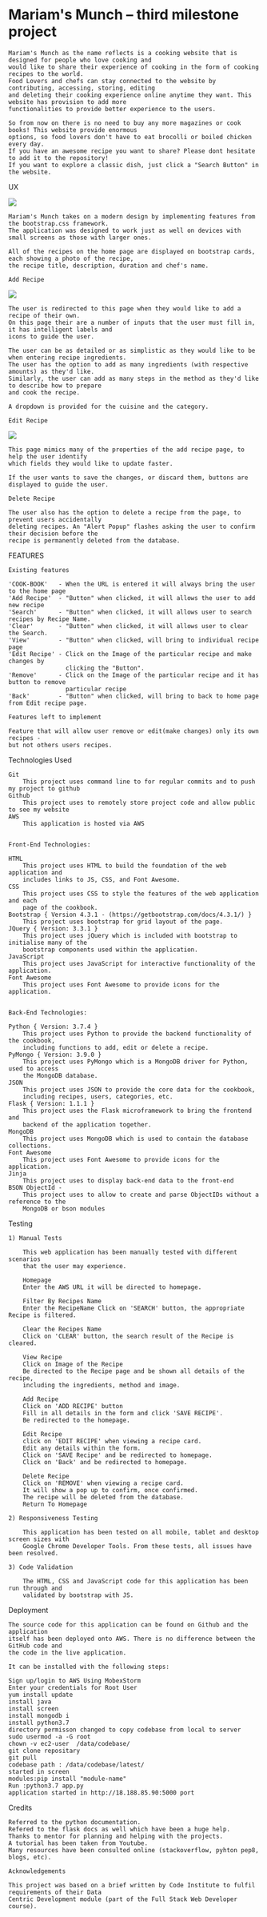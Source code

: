 # Mariam's Munch – third milestone project
		
	Mariam's Munch as the name reflects is a cooking website that is designed for people who love cooking and 
	would like to share their experience of cooking in the form of cooking recipes to the world. 
	Food Lovers and chefs can stay connected to the website by contributing, accessing, storing, editing 
	and deleting their cooking experience online anytime they want. This website has provision to add more 
	functionalities to provide better experience to the users.
		
	So from now on there is no need to buy any more magazines or cook books! This website provide enormous 
	options, so food lovers don't have to eat brocolli or boiled chicken every day. 
	If you have an awesome recipe you want to share? Please dont hesitate to add it to the repository! 
	If you want to explore a classic dish, just click a "Search Button" in the website.
		
UX

![](mockup/home.png)
	
	Mariam's Munch takes on a modern design by implementing features from the bootstrap.css framework.
	The application was designed to work just as well on devices with small screens as those with larger ones.

	All of the recipes on the home page are displayed on bootstrap cards, each showing a photo of the recipe, 
	the recipe title, description, duration and chef's name.
		
	Add Recipe
![](mockup/add-recipe.png)

	The user is redirected to this page when they would like to add a recipe of their own. 
	On this page their are a number of inputs that the user must fill in, it has intelligent labels and 
	icons to guide the user.

	The user can be as detailed or as simplistic as they would like to be when entering recipe ingredients. 
	The user has the option to add as many ingredients (with respective amounts) as they'd like.
	Similarly, the user can add as many steps in the method as they'd like to describe how to prepare 
	and cook the recipe.

	A dropdown is provided for the cuisine and the category.

	Edit Recipe
![](mockup/edit-recipe.png)
		
	This page mimics many of the properties of the add recipe page, to help the user identify 
	which fields they would like to update faster.

	If the user wants to save the changes, or discard them, buttons are displayed to guide the user.

	Delete Recipe

	The user also has the option to delete a recipe from the page, to prevent users accidentally 
	deleting recipes. An "Alert Popup" flashes asking the user to confirm their decision before the 
	recipe is permanently deleted from the database.
		
FEATURES
	
	Existing features
		
	'COOK-BOOK'   - When the URL is entered it will always bring the user to the home page
	'Add Recipe'  - "Button" when clicked, it will allows the user to add new recipe
	'Search'      - "Button" when clicked, it will allows user to search recipes by Recipe Name.
	'Clear'       - "Button" when clicked, it will allows user to clear the Search.
	'View'        - "Button" when clicked, will bring to individual recipe page
	'Edit Recipe' - Click on the Image of the particular recipe and make changes by 
					clicking the "Button".
	'Remove'      - Click on the Image of the particular recipe and it has button to remove 
					particular recipe
	'Back'        - "Button" when clicked, will bring to back to home page from Edit recipe page.

	Features left to implement

	Feature that will allow user remove or edit(make changes) only its own recipes - 
	but not others users recipes.
	
Technologies Used

	Git 
		This project uses command line to for regular commits and to push my project to github
	Github 
		This project uses to remotely store project code and allow public to see my website
	AWS
		This application is hosted via AWS
		
		
	Front-End Technologies:
	
	HTML
		This project uses HTML to build the foundation of the web application and 
		includes links to JS, CSS, and Font Awesome.
	CSS
		This project uses CSS to style the features of the web application and each 
		page of the cookbook.
	Bootstrap { Version 4.3.1 - (https://getbootstrap.com/docs/4.3.1/) }
		This project uses bootstrap for grid layout of the page.
	JQuery { Version: 3.3.1 }
		This project uses jQuery which is included with bootstrap to initialise many of the 
		bootstrap components used within the application.
	JavaScript
		This project uses JavaScript for interactive functionality of the application.
	Font Awesome
		This project uses Font Awesome to provide icons for the application.
		
		
	Back-End Technologies:
	
	Python { Version: 3.7.4 }
		This project uses Python to provide the backend functionality of the cookbook, 
		including functions to add, edit or delete a recipe.	
	PyMongo { Version: 3.9.0 }
		This project uses PyMongo which is a MongoDB driver for Python, used to access 
		the MongoDB database.
	JSON
		This project uses JSON to provide the core data for the cookbook, 
		including recipes, users, categories, etc.
	Flask { Version: 1.1.1 }
		This project uses the Flask microframework to bring the frontend and 
		backend of the application together.
	MongoDB
		This project uses MongoDB which is used to contain the database collections.
	Font Awesome
		This project uses Font Awesome to provide icons for the application.
	Jinja 
		This project uses to display back-end data to the front-end
	BSON ObjectId - 
		This project uses to allow to create and parse ObjectIDs without a reference to the 
		MongoDB or bson modules
		
			
Testing

	1) Manual Tests
	
		This web application has been manually tested with different scenarios 
		that the user may experience.
		
		Homepage
		Enter the AWS URL it will be directed to homepage.
		
		Filter By Recipes Name
		Enter the RecipeName Click on 'SEARCH' button, the appropriate Recipe is filtered.
		
		Clear the Recipes Name
		Click on 'CLEAR' button, the search result of the Recipe is cleared.
		
		View Recipe
		Click on Image of the Recipe
		Be directed to the Recipe page and be shown all details of the recipe, 
		including the ingredients, method and image.
		
		Add Recipe
		Click on 'ADD RECIPE' button
		Fill in all details in the form and click 'SAVE RECIPE'.
		Be redirected to the homepage.
		
		Edit Recipe
		click on 'EDIT RECIPE' when viewing a recipe card.
		Edit any details within the form.
		Click on 'SAVE Recipe' and be redirected to homepage.
		Click on 'Back' and be redirected to homepage.
		
		Delete Recipe
		Click on 'REMOVE' when viewing a recipe card.
		It will show a pop up to confirm, once confirmed.
		The recipe will be deleted from the database.
		Return To Homepage
	
	2) Responsiveness Testing
	
		This application has been tested on all mobile, tablet and desktop screen sizes with 
		Google Chrome Developer Tools. From these tests, all issues have been resolved.

	3) Code Validation

		The HTML, CSS and JavaScript code for this application has been run through and 
		validated by bootstrap with JS.

Deployment
	
	The source code for this application can be found on Github and the application 
	itself has been deployed onto AWS. There is no difference between the GitHub code and 
	the code in the live application.

	It can be installed with the following steps:
	
	Sign up/login to AWS Using MobexStorm
	Enter your credentials for Root User
	yum install update
	install java
	install screen
	install mongodb i
	install python3.7 
	directory permisson changed to copy codebase from local to server 
	sudo usermod -a -G root
	chown -v ec2-user  /data/codebase/
	git clone repositary
	git pull
	codebase path : /data/codebase/latest/
	started in screen 
	modules:pip install "module-name" 
	Run :python3.7 app.py
	application started in http://18.188.85.90:5000 port
	
Credits
	
	Referred to the python documentation.
	Refered to the flask docs as well which have been a huge help.
	Thanks to mentor for planning and helping with the projects.
	A tutorial has been taken from Youtube.
	Many resources have been consulted online (stackoverflow, pyhton pep8, blogs, etc).
	
	Acknowledgements
	
	This project was based on a brief written by Code Institute to fulfil requirements of their Data 
	Centric Development module (part of the Full Stack Web Developer course).

